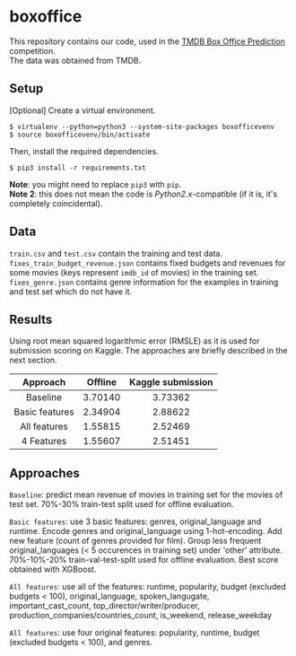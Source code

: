 # boxoffice

This repository contains our code, used in the 
[TMDB Box Office Prediction](https://www.kaggle.com/c/tmdb-box-office-prediction/) competition.  
The data was obtained from TMDB.

## Setup
[Optional] Create a virtual environment.
```
$ virtualenv --python=python3 --system-site-packages boxofficevenv
$ source boxofficevenv/bin/activate
```

Then, install the required dependencies.
```
$ pip3 install -r requirements.txt
```

**Note**: you might need to replace `pip3` with `pip`.  
**Note 2**: this does not mean the code is *Python2.x*-compatible 
(if it is, it's completely coincidental).

## Data
`train.csv` and `test.csv` contain the training and test data.  
`fixes_train_budget_revenue.json` contains fixed budgets and revenues for some movies (keys 
represent `imdb_id` of movies) in the training set.  
`fixes_genre.json` contains genre information for the examples in training and test set which do
not have it.

## Results
Using root mean squared logarithmic error (RMSLE) as it is used for submission scoring on Kaggle.
The approaches are briefly described in the next section.  

| Approach  	  | Offline  | Kaggle submission |  
|:---------------:|:--------:|:-----------------:|  
| Baseline  	  |  3.70140 | 3.73362           |  
| Basic features  |  2.34904 | 2.88622           |  
| All features    |  1.55815 | 2.52469           |
| 4 Features      |  1.55607 | 2.51451           |

## Approaches
`Baseline`:  predict mean revenue of movies in training set for the movies of test set.
70%-30% train-test split used for offline evaluation.

`Basic features`: use 3 basic features: genres, original_language and runtime. 
Encode genres and original_language using 1-hot-encoding. Add new feature (count 
of genres provided for film). Group less frequent original_languages (< 5 occurences
in training set) under 'other' attribute.
70%-10%-20% train-val-test-split used for offline evaluation. Best score obtained 
with XGBoost.

`All features`: use all of the features: runtime, popularity, budget (excluded budgets < 100),
original_language, spoken_langugate, important_cast_count, top_director/writer/producer, 
production_companies/countries_count, is_weekend, release_weekday

`All features`: use four original features: popularity, runtime, budget (excluded budgets < 100),
and genres.